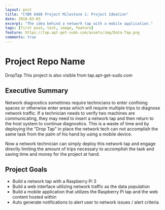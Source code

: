 ```yaml
---
layout: post
title: "CYBR 8480 Project Milestone 1: Project Ideation"
date: 2018-03-03
excerpt: "The idea behind a network tap with a mobile application."
tags: [first post, test, image, feature]
feature: https://tap.apt-get-sudo.com/assets/img/Data-Tap.png
comments: true
---
```


# Project Repo Name
DropTap
This project is also visible from tap.apt-get-sudo.com

## Executive Summary
Network diagnostics sometimes require technicians to enter confining spaces or otherwise enter areas which will require multiple trips to diagnose network traffic. If a technician needs to verify two machines are communicating, they may need to insert a network tap and then return to the host system to continue diagnostics. This is a waste of time and by deploying the "Drop Tap" in place the network tech can not accomplish the same task from the palm of his hand by using a mobile device.

Now a network technician can simply deploy this network tap and engage directly limiting the amount of trips necessary to accomplish the task and saving time and money for the project at hand.

## Project Goals
* Build a network tap with a Raspberry Pi 3
* Build a web interface utilizing network traffic as the data population
* Build a mobile application that utilizes the Raspberry Pi tap and the web content hosted within
* Auto generate notifications to alert user to network issues / alert criteria
